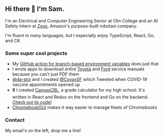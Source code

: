 ## Hi there 👋 I'm Sam.

I'm an Electrical and Computer Engineering Senior at Olin College and an AI Safety Intern at [Zoox](https://zoox.com), Amazon's purpose-built robotaxi company.

I'm fluent in many languages, but I especially enjoy TypeScript, React, Go, and C#.

### Some super cool projects

- My [GitHub action for branch-based environment variables](https://github.com/iamtheyammer/branch-env-vars) does just that
- I wrote apps to download entire [Toyota](https://github.com/iamtheyammer/fetch-toyota-service-manuals) and [Ford](https://github.com/iamtheyammer/fetch-ford-service-manuals) service manuals because you can't just PDF them
- [@da-stoi](https://github.com/da-stoi) and I created [@CovaxSF](https://twitter.com/covaxsf) which Tweeted when COVID-19 vaccine appointments opened up
- 🖩 I created [CanvasCBL](https://canvascbl.com), a grade calculator for my high school. It's written in React and Redux on the frontend and Go on the backend. [Check out its code!](https://go.canvascbl.com/code)
- [ChromebookGUI](https://github.com/iamtheyammer/gam-cros-win-wrapper) makes it way easier to manage fleets of Chromebooks

### Contact

My email's on the left, drop me a line!
